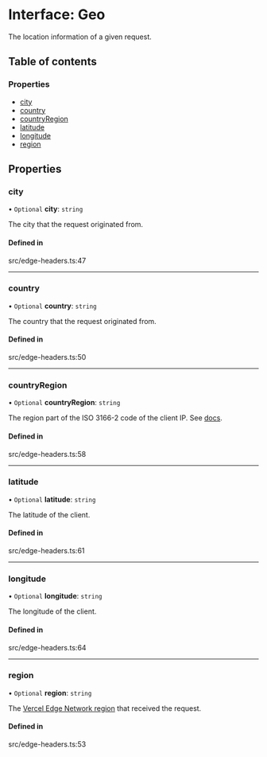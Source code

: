 # Interface: Geo

The location information of a given request.

## Table of contents

### Properties

- [city](Geo.md#city)
- [country](Geo.md#country)
- [countryRegion](Geo.md#countryregion)
- [latitude](Geo.md#latitude)
- [longitude](Geo.md#longitude)
- [region](Geo.md#region)

## Properties

### city

• `Optional` **city**: `string`

The city that the request originated from.

#### Defined in

src/edge-headers.ts:47

---

### country

• `Optional` **country**: `string`

The country that the request originated from.

#### Defined in

src/edge-headers.ts:50

---

### countryRegion

• `Optional` **countryRegion**: `string`

The region part of the ISO 3166-2 code of the client IP.
See [docs](https://vercel.com/docs/concepts/edge-network/headers#x-vercel-ip-country-region).

#### Defined in

src/edge-headers.ts:58

---

### latitude

• `Optional` **latitude**: `string`

The latitude of the client.

#### Defined in

src/edge-headers.ts:61

---

### longitude

• `Optional` **longitude**: `string`

The longitude of the client.

#### Defined in

src/edge-headers.ts:64

---

### region

• `Optional` **region**: `string`

The [Vercel Edge Network region](https://vercel.com/docs/concepts/edge-network/regions) that received the request.

#### Defined in

src/edge-headers.ts:53
